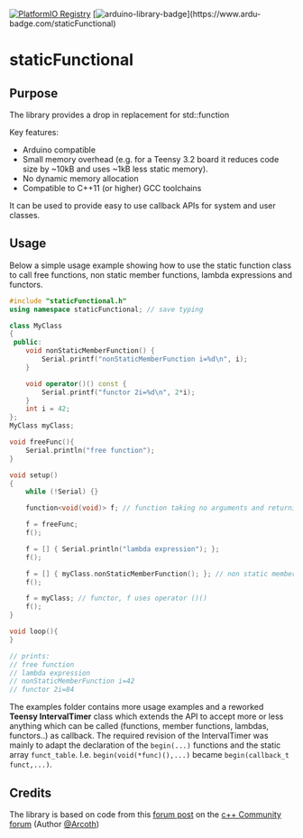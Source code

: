 [![PlatformIO Registry](https://badges.registry.platformio.org/packages/luni64/library/staticFunctional.svg)](https://registry.platformio.org/libraries/luni64/staticFunctional)
[![arduino-library-badge](https://www.ardu-badge.com/badge/MyLibrary.svg?)](https://www.ardu-badge.com/staticFunctional)

# staticFunctional

## Purpose
The library provides a drop in replacement for std::function 

Key features:
- Arduino compatible
- Small memory overhead (e.g. for a Teensy 3.2 board it reduces code size by ~10kB and uses ~1kB less static memory).
- No dynamic memory allocation
- Compatible to C++11 (or higher) GCC toolchains

It can be used to provide easy to use callback APIs for system and user classes.

## Usage

Below a simple usage example showing how to use the static function class to call free functions, non static member functions, lambda expressions and functors.
```c++
#include "staticFunctional.h"
using namespace staticFunctional; // save typing

class MyClass
{
 public:
    void nonStaticMemberFunction() {
        Serial.printf("nonStaticMemberFunction i=%d\n", i);
    }

    void operator()() const {
        Serial.printf("functor 2i=%d\n", 2*i);
    }
    int i = 42;
};
MyClass myClass;

void freeFunc(){
    Serial.println("free function");
}

void setup()
{
    while (!Serial) {}

    function<void(void)> f; // function taking no arguments and returning nothing

    f = freeFunc;
    f();

    f = [] { Serial.println("lambda expression"); };
    f();

    f = [] { myClass.nonStaticMemberFunction(); }; // non static member function
    f();

    f = myClass; // functor, f uses operator ()()
    f();
}

void loop(){
}

// prints:
// free function
// lambda expression
// nonStaticMemberFunction i=42
// functor 2i=84
```

The examples folder contains more usage examples and a reworked **Teensy IntervalTimer** class which extends the API to accept more or less anything which can be called (functions, member functions, lambdas, functors..) as callback. The required revision of the IntervalTimer was mainly to adapt the declaration of the `begin(...)` functions and the static array `funct_table`. I.e. `begin(void(*func)(),...)` became `begin(callback_t funct,...)`.


## Credits

The library is based on code from this [forum post](https://www.c-plusplus.net/forum/topic/344451/std-function-und-std-bind-durch-einfachere-eigene-variante-ersetzen-signal-slot/17) on the [c++ Community forum](https://www.c-plusplus.net/forum/) (Author [@Arcoth](https://github.com/Arcoth))


